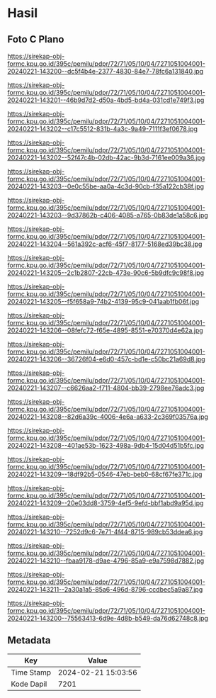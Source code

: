 # Hasil

## Foto C Plano

https://sirekap-obj-formc.kpu.go.id/395c/pemilu/pdpr/72/71/05/10/04/7271051004001-20240221-143200--dc5f4b4e-2377-4830-84e7-78fc6a131840.jpg

https://sirekap-obj-formc.kpu.go.id/395c/pemilu/pdpr/72/71/05/10/04/7271051004001-20240221-143201--46b9d7d2-d50a-4bd5-bd4a-031cd1e749f3.jpg

https://sirekap-obj-formc.kpu.go.id/395c/pemilu/pdpr/72/71/05/10/04/7271051004001-20240221-143202--c17c5512-831b-4a3c-9a49-7111f3ef0678.jpg

https://sirekap-obj-formc.kpu.go.id/395c/pemilu/pdpr/72/71/05/10/04/7271051004001-20240221-143202--52f47c4b-02db-42ac-9b3d-7161ee009a36.jpg

https://sirekap-obj-formc.kpu.go.id/395c/pemilu/pdpr/72/71/05/10/04/7271051004001-20240221-143203--0e0c55be-aa0a-4c3d-90cb-f35a122cb38f.jpg

https://sirekap-obj-formc.kpu.go.id/395c/pemilu/pdpr/72/71/05/10/04/7271051004001-20240221-143203--9d37862b-c406-4085-a765-0b83de1a58c6.jpg

https://sirekap-obj-formc.kpu.go.id/395c/pemilu/pdpr/72/71/05/10/04/7271051004001-20240221-143204--561a392c-acf6-45f7-8177-5168ed39bc38.jpg

https://sirekap-obj-formc.kpu.go.id/395c/pemilu/pdpr/72/71/05/10/04/7271051004001-20240221-143205--2c1b2807-22cb-473e-90c6-5b9dfc9c98f8.jpg

https://sirekap-obj-formc.kpu.go.id/395c/pemilu/pdpr/72/71/05/10/04/7271051004001-20240221-143205--f5f658a9-74b2-4139-95c9-041aab1fb06f.jpg

https://sirekap-obj-formc.kpu.go.id/395c/pemilu/pdpr/72/71/05/10/04/7271051004001-20240221-143206--08fefc72-f65e-4895-8551-e70370d4e62a.jpg

https://sirekap-obj-formc.kpu.go.id/395c/pemilu/pdpr/72/71/05/10/04/7271051004001-20240221-143206--36726f04-e6d0-457c-bd1e-c50bc21a69d8.jpg

https://sirekap-obj-formc.kpu.go.id/395c/pemilu/pdpr/72/71/05/10/04/7271051004001-20240221-143207--c6626aa2-f711-4804-bb39-2798ee76adc3.jpg

https://sirekap-obj-formc.kpu.go.id/395c/pemilu/pdpr/72/71/05/10/04/7271051004001-20240221-143208--82d6a39c-4006-4e6a-a633-2c369f03576a.jpg

https://sirekap-obj-formc.kpu.go.id/395c/pemilu/pdpr/72/71/05/10/04/7271051004001-20240221-143208--401ae53b-1623-498a-9db4-15d04d51b5fc.jpg

https://sirekap-obj-formc.kpu.go.id/395c/pemilu/pdpr/72/71/05/10/04/7271051004001-20240221-143209--18df92b5-0546-47eb-beb0-68cf67fe371c.jpg

https://sirekap-obj-formc.kpu.go.id/395c/pemilu/pdpr/72/71/05/10/04/7271051004001-20240221-143209--20e03dd8-3759-4ef5-9efd-bbf1abd9a95d.jpg

https://sirekap-obj-formc.kpu.go.id/395c/pemilu/pdpr/72/71/05/10/04/7271051004001-20240221-143210--7252d9c6-7e71-4f44-8715-989cb53ddea6.jpg

https://sirekap-obj-formc.kpu.go.id/395c/pemilu/pdpr/72/71/05/10/04/7271051004001-20240221-143210--fbaa9178-d9ae-4796-85a9-e9a7598d7882.jpg

https://sirekap-obj-formc.kpu.go.id/395c/pemilu/pdpr/72/71/05/10/04/7271051004001-20240221-143211--2a30a1a5-85a6-496d-8796-ccdbec5a9a87.jpg

https://sirekap-obj-formc.kpu.go.id/395c/pemilu/pdpr/72/71/05/10/04/7271051004001-20240221-143200--75563413-6d9e-4d8b-b549-da76d62748c8.jpg


## Metadata

| Key        | Value               |
| ---------- | ------------------- |
| Time Stamp | 2024-02-21 15:03:56 |
| Kode Dapil | 7201                |



